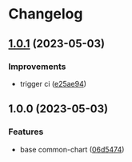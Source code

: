# Changelog

## [1.0.1](https://github.com/WDaan/common-chart/compare/v1.0.0...v1.0.1) (2023-05-03)


### Improvements

* trigger ci ([e25ae94](https://github.com/WDaan/common-chart/commit/e25ae94e62e765f96bb1bb2a50b39c3013eaa538))

## 1.0.0 (2023-05-03)


### Features

* base common-chart ([06d5474](https://github.com/WDaan/common-chart/commit/06d54745616692afd6754681cbd114074c47b676))
